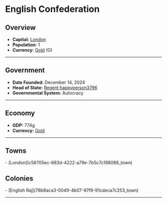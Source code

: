 <!--UNDEDITED FILE, remove this entire line if this file has been edited!-->
# <!--NAME-->English Confederation<!--NAME-->

## Overview

- **Capital:** <!--CAPITAL_LINK-->[London](c56705ec-683d-4222-a79e-7b5c7c168088_town)<!--CAPITAL_LINK-->
- **Population:** <!--POPULATION-->1<!--POPULATION-->
- **Currency:** <!--CURRENCY_LINK-->[Gold](Gold_currency)<!--CURRENCY_LINK--> (<!--CURRENCY_ABV-->G<!--CURRENCY_ABV-->)

---

## Government

- **Date Founded:** <!--FOUNDED-->December 14, 2024<!--FOUNDED-->
- **Head of State:** <!--LEADER_TITLE_LINK-->[Regent happyperson3796](happyperson3796_user)<!--LEADER_TITLE_LINK-->
- **Governmental System:** <!--GOVERNMENT-->Autocracy<!--GOVERNMENT-->

---

## Economy

- **GDP:** <!--GDP-->774g<!--GDP-->
- **Currency:** <!--CURRENCY_LINK-->[Gold](Gold_currency)<!--CURRENCY_LINK-->

---

## Towns

<!--TOWNS-->- [London](c56705ec-683d-4222-a79e-7b5c7c168088_town)<!--TOWNS-->

## Colonies

<!--COLONIES-->- [English Raj](78b8aca3-0049-4b07-97f9-91cdeca7c253_town)<!--COLONIES-->

---